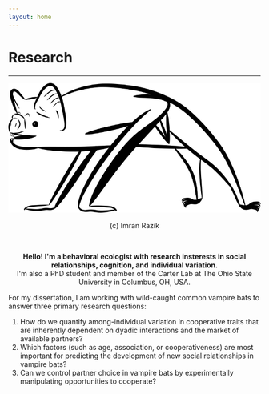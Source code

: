 ```yaml
---
layout: home
---
```

# Research
--- 
![Vampire bat digital drawing - Copyright (c) 2020 Imran Razik](/assets/vampterrestrial.png) <br/>
<p align="center"> 
 (c) Imran Razik
</p> 

<br/>

<p align="center">
  <b/> Hello! I'm a behavioral ecologist with research insterests in social relationships, cognition, and individual variation. </b> </br>
  I'm also a PhD student and member of the Carter Lab at The Ohio State University in Columbus, OH, USA. <br/> 
</p>  
  
  
For my dissertation, I am working with wild-caught common vampire bats to answer three primary research questions: <br/>
1. How do we quantify among-individual variation in cooperative traits that are inherently dependent on dyadic interactions and the market of available partners?
2. Which factors (such as age, association, or cooperativeness) are most important for predicting the development of new social relationships in vampire bats? <br/>
3. Can we control partner choice in vampire bats by experimentally manipulating opportunities to cooperate?

